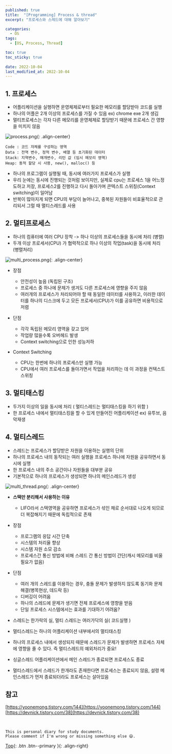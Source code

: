 ```yaml
---
published: true
title:  "[Programming] Process & thread"
excerpt: "프로세스와 스레드에 대해 알아보기"

categories:
  - OS
tags:
  - [OS, Process, Thread]

toc: true
toc_sticky: true
 
date: 2022-10-04
last_modified_at: 2022-10-04
---
```


## 1. 프로세스

- 어플리케이션을 실행하면 운영체제로부터 필요한 메모리를 할당받아 코드를 실행
- 하나의 어플은 2개 이상의 프로세스를 가질 수 있음 ex) chrome exe 2개 생김
- 멀티프로세스는 각자 다른 메모리를 운영체제로 할당받기 때문에 프로세스 간 영향을 미치지 않음

![process.png](../../assets/images/process_configuration.png){: .align-center}

    Code : 코드 자체를 구성하는 영역
    Data : 전역 변수, 정적 변수, 배열 등 초기화된 데이터
    Stack: 지역변수, 매개변수, 리턴 값 (임시 메모리 영역)
    Heap: 동적 할당 시 사용, new(), malloc() 등

- 하나의 프로그램이 실행될 때, 동시에 여러가지 프로세스가 실행
- 우리 눈에는 동시에 진행되는 것처럼 보이지만, 실제로 cpu는 프로세스 1을 어느정도하고 저장, 프로세스2를 진행하고 다시 돌아가며 콘텍스트 스위칭(Context switching)이 일어남
- 반복이 많아지게 되면 CPU의 부담이 늘어나고, 중복된 자원들이 비효율적으로 관리되서 그럴 때 멀티스레드를 사용

## 2. 멀티프로세스


- 하나의 컴퓨터에 여러 CPU 장착 -> 하나 이상의 프로세스들을 동시에 처리 (병렬)
- 두개 이상 프로세서(CPU) 가 협력적으로 하나 이상의 작업(task)을 동시에 처리 (병렬처리)

![multi_process.png](../../assets/images/multi_process.png){: .align-center}


- 장점
  - 안전성이 높음 (독립된 구조)
  - 프로세스 중 하나에 문제가 생겨도 다른 프로세스에 영향을 주지 않음
  - 여러개의 프로세스가 처리되어야 할 때 동일한 데이터를 사용하고, 이러한 데이터를 하나의 디스크에 두고 모든 프로세서(CPU)가 이를 공유하면 비용적으로 저렴
- 단점
  - 각각 독립된 메모리 영역을 갖고 있어
  - 작업량 많을수록 오버헤드 발생
  - Context switching으로 인한 성능저하

- Context Switching
  - CPU는 한번에 하나의 프로세스만 실행 가능
  - CPU에서 여러 프로세스를 돌아가면서 작업을 처리하는 데 이 과정을 컨텍스트 스위칭

## 3. 멀티태스킹

- 두가지 이상의 일을 동시에 처리 ( 멀티스레드는 멀티태스킹을 하기 위함 )
- 한 프로세스 내에서 멀티태스킹을 할 수 있게 만들어진 어플리케이션 ex) 유투브, 음악재생

## 4. 멀티스레드

- 스레드는 프로세스가 할당받은 자원을 이용하는 실행의 단위
- 하나의 프로세스 내의 동작되는 여러 실행을 프로세스 하나에 자원을 공유하면서 동시에 실행
- 한 프로세스 내의 주소 공간이나 자원들을 대부분 공유
- 기본적으로 하나의 프로세스가 생성되면 하나의 메인스레드가 생성


![multi_thread.png](../../assets/images/multi_thread.png){: .align-center}

- **스택만 분리해서 사용하는 이유**
    - LIFO라서 스택영역을 공유하면 프로세스가 섞인 채로 순서대로 나오게 되므로 더 복잡해지기 때문에 독립적으로 존재
- 장점
    - 프로그램의 응답 시간 단축
    - 시스템의 처리율 향상
    - 시스템 자원 소모 감소
    - 프로세스간 통신 방법에 비해 스레드 간 통신 방법이 간단(캐시 메모리를 비울 필요가 없음)
- 단점
    - 여러 개의 스레드를 이용하는 경우, 충돌 문제가 발생하지 않도록 동기화 문제 해결(병목현상, 데드락 등)
    - 디버깅이 어려움
    - 하나의 스레드에 문제가 생기면 전체 프로세스에 영향을 받음
    - 단일 프로세스 시스템에서는 효과를 기대하기 어려움?

- 스레드는 한가락의 실, 멀티 스레드는 여러가닥의 실( 코드실행 )
- 멀티스레드는 하나의 어플리케이션 내부에서의 멀티태스킹
- 하나의 프로세스 내에서 생성되지 때문에 스레드가 문제가 발생하면 프로세스 자체에 영향을 줄 수 있다. 즉 멀티스레드의 예외처리가 중요!
- 싱글스레드 어플리케이션에서 메인 스레드가 종료되면 프로세스도 종료
- 멀티스레드에서 스레드가 한개라도 존재한다면 프로세스는 종료되지 않음, 설령 메인스레드가 먼저 종료되더라도 프로세스는 살아있음

## 참고
[https://yoonemong.tistory.com/144](https://yoonemong.tistory.com/144)  
[https://devnick.tistory.com/38](https://devnick.tistory.com/38)

<br>

    This is personal diary for study documents.
    Please comment if I'm wrong or missing something else 😄. 

[Top](#){: .btn .btn--primary }{: .align-right}